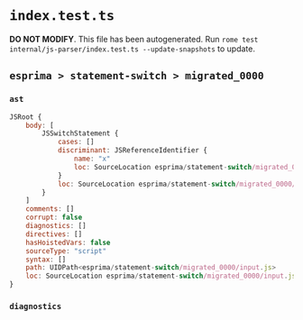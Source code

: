 # `index.test.ts`

**DO NOT MODIFY**. This file has been autogenerated. Run `rome test internal/js-parser/index.test.ts --update-snapshots` to update.

## `esprima > statement-switch > migrated_0000`

### `ast`

```javascript
JSRoot {
	body: [
		JSSwitchStatement {
			cases: []
			discriminant: JSReferenceIdentifier {
				name: "x"
				loc: SourceLocation esprima/statement-switch/migrated_0000/input.js 1:8-1:9 (x)
			}
			loc: SourceLocation esprima/statement-switch/migrated_0000/input.js 1:0-1:13
		}
	]
	comments: []
	corrupt: false
	diagnostics: []
	directives: []
	hasHoistedVars: false
	sourceType: "script"
	syntax: []
	path: UIDPath<esprima/statement-switch/migrated_0000/input.js>
	loc: SourceLocation esprima/statement-switch/migrated_0000/input.js 1:0-2:0
}
```

### `diagnostics`

```

```
